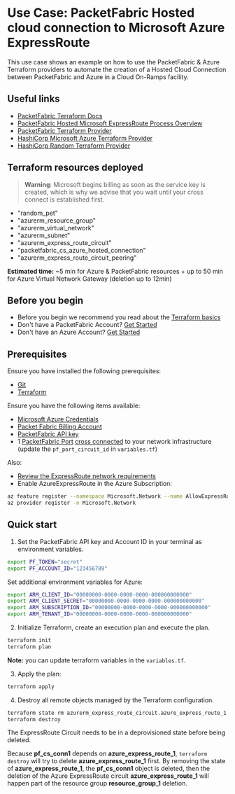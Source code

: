 # Use Case: PacketFabric Hosted cloud connection to Microsoft Azure ExpressRoute

This use case shows an example on how to use the PacketFabric & Azure Terraform providers 
to automate the creation of a Hosted Cloud Connection between PacketFabric and Azure in a Cloud On-Ramps facility.

## Useful links

- [PacketFabric Terraform Docs](https://docs.packetfabric.com/api/terraform/)
- [PacketFabric Hosted Microsoft ExpressRoute Process Overview](https://docs.packetfabric.com/cloud/microsoft/hosted/process/)
- [PacketFabric Terraform Provider](https://registry.terraform.io/providers/PacketFabric/packetfabric)
- [HashiCorp Microsoft Azure Terraform Provider](https://registry.terraform.io/providers/hashicorp/azurerm)
- [HashiCorp Random Terraform Provider](https://registry.terraform.io/providers/hashicorp/random)

## Terraform resources deployed

> **Warning**: Microsoft begins billing as soon as the service key is created, which is why we advise that you wait until your cross connect is established first.

- "random_pet"
- "azurerm_resource_group"
- "azurerm_virtual_network"
- "azurerm_subnet"
- "azurerm_express_route_circuit"
- "packetfabric_cs_azure_hosted_connection"
- "azurerm_express_route_circuit_peering"

**Estimated time:** ~5 min for Azure & PacketFabric resources + up to 50 min for Azure Virtual Network Gateway (deletion up to 12min)

## Before you begin

- Before you begin we recommend you read about the [Terraform basics](https://www.terraform.io/intro)
- Don't have a PacketFabric Account? [Get Started](https://docs.packetfabric.com/intro/)
- Don't have an Azure Account? [Get Started](https://azure.microsoft.com/en-us/free/)

## Prerequisites

Ensure you have installed the following prerequisites:

- [Git](https://git-scm.com/downloads)
- [Terraform](https://learn.hashicorp.com/tutorials/terraform/install-cli)

Ensure you have the following items available:

- [Microsoft Azure Credentials](https://docs.microsoft.com/en-us/azure/developer/terraform/authenticate-to-azure?tabs=bash)
- [Packet Fabric Billing Account](https://docs.packetfabric.com/api/examples/account_uuid/)
- [PacketFabric API key](https://docs.packetfabric.com/admin/my_account/keys/)
- 1 [PacketFabric Port](https://docs.packetfabric.com/ports/) [cross connected](https://docs.packetfabric.com/xconnect/) to your network infrastructure  (update the ``pf_port_circuit_id`` in ``variables.tf``)

Also:

- [Review the ExpressRoute network requirements](https://docs.microsoft.com/en-us/azure/expressroute/expressroute-prerequisites#network-requirements)
- Enable AzureExpressRoute in the Azure Subscription:

```sh
az feature register --namespace Microsoft.Network --name AllowExpressRoutePorts
az provider register -n Microsoft.Network
```

## Quick start

1. Set the PacketFabric API key and Account ID in your terminal as environment variables.

```sh
export PF_TOKEN="secret"
export PF_ACCOUNT_ID="123456789"
```

Set additional environment variables for Azure:

```sh
export ARM_CLIENT_ID="00000000-0000-0000-0000-000000000000"
export ARM_CLIENT_SECRET="00000000-0000-0000-0000-000000000000"
export ARM_SUBSCRIPTION_ID="00000000-0000-0000-0000-000000000000"
export ARM_TENANT_ID="00000000-0000-0000-0000-000000000000"
```

2. Initialize Terraform, create an execution plan and execute the plan.

```sh
terraform init
terraform plan
```

**Note:** you can update terraform variables in the ``variables.tf``.

3. Apply the plan:

```sh
terraform apply
```

4. Destroy all remote objects managed by the Terraform configuration.

```sh
terraform state rm azurerm_express_route_circuit.azure_express_route_1
terraform destroy
```

The ExpressRoute Circuit needs to be in a deprovisioned state before being deleted.

Because **pf_cs_conn1** depends on **azure_express_route_1**, ``terraform destroy`` will try to delete **azure_express_route_1** first. By removing the state of **azure_express_route_1**, the **pf_cs_conn1** object is deleted, then the deletion of the Azure ExpressRoute circuit **azure_express_route_1** will happen part of the resource group **resource_group_1** deletion.
